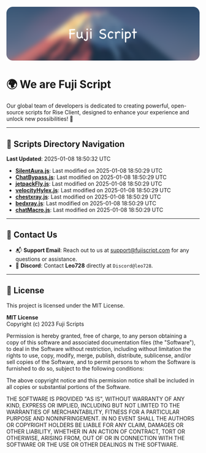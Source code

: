 ![Banner](.github/b.webp)

# 🌍 **We are Fuji Script**

Our global team of developers is dedicated to creating powerful, open-source scripts for Rise Client, designed to enhance your experience and unlock new possibilities! 🌟

---
<!-- SCRIPTS_NAVIGATION_START -->
## 📂 **Scripts Directory Navigation**

**Last Updated**: 2025-01-08 18:50:32 UTC

- **[SilentAura.js](scripts/SilentAura.js)**: Last modified on 2025-01-08 18:50:29 UTC
- **[ChatBypass.js](scripts/ChatBypass.js)**: Last modified on 2025-01-08 18:50:29 UTC
- **[jetpackFly.js](scripts/jetpackFly.js)**: Last modified on 2025-01-08 18:50:29 UTC
- **[velocityHylex.js](scripts/velocityHylex.js)**: Last modified on 2025-01-08 18:50:29 UTC
- **[chestxray.js](scripts/chestxray.js)**: Last modified on 2025-01-08 18:50:29 UTC
- **[bedxray.js](scripts/bedxray.js)**: Last modified on 2025-01-08 18:50:29 UTC
- **[chatMacro.js](scripts/chatMacro.js)**: Last modified on 2025-01-08 18:50:29 UTC

<!-- SCRIPTS_NAVIGATION_END -->

---

## 💬 **Contact Us**  
- 📬 **Support Email**: Reach out to us at [support@fujiscript.com](mailto:support@fujiscript.com) for any questions or assistance.  
- 💬 **Discord**: Contact **Leo728** directly at `Discord@leo728`.

---

## 📜 **License**

This project is licensed under the MIT License.  

**MIT License**  
Copyright (c) 2023 Fuji Scripts  

Permission is hereby granted, free of charge, to any person obtaining a copy of this software and associated documentation files (the "Software"), to deal in the Software without restriction, including without limitation the rights to use, copy, modify, merge, publish, distribute, sublicense, and/or sell copies of the Software, and to permit persons to whom the Software is furnished to do so, subject to the following conditions:  

The above copyright notice and this permission notice shall be included in all copies or substantial portions of the Software.  

THE SOFTWARE IS PROVIDED "AS IS", WITHOUT WARRANTY OF ANY KIND, EXPRESS OR IMPLIED, INCLUDING BUT NOT LIMITED TO THE WARRANTIES OF MERCHANTABILITY, FITNESS FOR A PARTICULAR PURPOSE AND NONINFRINGEMENT. IN NO EVENT SHALL THE AUTHORS OR COPYRIGHT HOLDERS BE LIABLE FOR ANY CLAIM, DAMAGES OR OTHER LIABILITY, WHETHER IN AN ACTION OF CONTRACT, TORT OR OTHERWISE, ARISING FROM, OUT OF OR IN CONNECTION WITH THE SOFTWARE OR THE USE OR OTHER DEALINGS IN THE SOFTWARE.  
